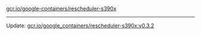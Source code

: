[gcr.io/google-containers/rescheduler-s390x](https://hub.docker.com/r/cruse/rescheduler-s390x/tags/) 

----
Update: [gcr.io/google_containers/rescheduler-s390x:v0.3.2](https://hub.docker.com/r/cruse/rescheduler-s390x/tags/)

